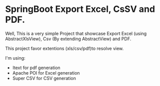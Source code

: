 # SpringBoot Export Excel, CsSV and PDF.

Well, This is a very simple Project that showcase Export Excel (using AbstractXlsView), Csv (By extending AbstractView) and PDF. 

This project favor extentions (xls/csv/pdf)to resolve view.

I'm using:

- Itext for pdf generation
- Apache POI for Excel generation
- Super CSV for CSV generation
